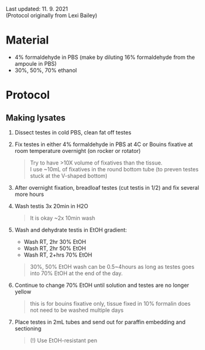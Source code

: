 Last updated: 11. 9. 2021<br>
(Protocol originally from Lexi Bailey)

# Material 
   - 4% formaldehyde in PBS (make by diluting 16% formaldehyde from the ampoule in PBS) <br>
   - 30%, 50%, 70% ethanol
    
# Protocol

## Making lysates

1. Dissect testes in cold PBS, clean fat off testes	

2. Fix testes in either 4% formaldehyde in PBS at 4C or Bouins fixative at room temperature overnight (on rocker or rotator)
    > Try to have >10X volume of fixatives than the tissue. <br>
    > I use ~10mL of fixatives in the round bottom tube (to preven testes stuck at the V-shaped bottom)	

3. After overnight fixation, breadloaf testes (cut testis in 1/2) and fix several more hours	

4. Wash testis 3x 20min in H2O
    > It is okay ~2x 10min wash

5. Wash and dehydrate testis in EtOH gradient:
    - Wash RT, 2hr 30% EtOH
    - Wash RT, 2hr 50% EtOH
    - Wash RT, 2+hrs 70% EtOH
    > 30%, 50% EtOH wash can be 0.5~4hours as long as testes goes into 70% EtOH at the end of the day.


6. Continue to change 70% EtOH until solution and testes are no longer yellow 	
    > this is for bouins fixative only, tissue fixed in 10% formalin does not need to be washed multiple days

7. Place testes in 2mL tubes and send out for paraffin embedding and sectioning	
    > (!) Use EtOH-resistant pen

 

